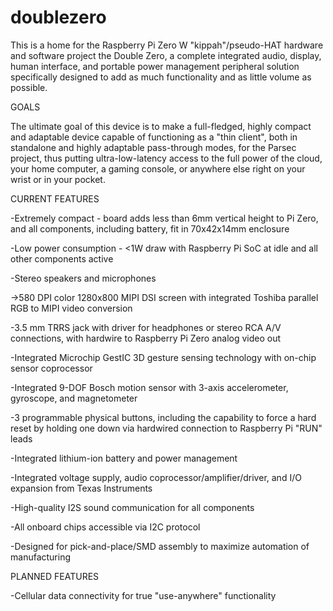 # doublezero

This is a home for the Raspberry Pi Zero W "kippah"/pseudo-HAT hardware and software project the Double Zero, a complete integrated audio, display, human interface, and portable power management peripheral solution specifically designed to add as much functionality and as little volume as possible. 


GOALS


The ultimate goal of this device is to make a full-fledged, highly compact and adaptable device capable of functioning as a "thin client", both in standalone and highly adaptable pass-through modes, for the Parsec project, thus putting ultra-low-latency access to the full power of the cloud, your home computer, a gaming console, or anywhere else right on your wrist or in your pocket.


CURRENT FEATURES


-Extremely compact - board adds less than 6mm vertical height to Pi Zero, and all components, including battery, fit in 70x42x14mm enclosure

-Low power consumption - <1W draw with Raspberry Pi SoC at idle and all other components active

-Stereo speakers and microphones

->580 DPI color 1280x800 MIPI DSI screen with integrated Toshiba parallel RGB to MIPI video conversion

-3.5 mm TRRS jack with driver for headphones or stereo RCA A/V connections, with hardwire to Raspberry Pi Zero analog video out

-Integrated Microchip GestIC 3D gesture sensing technology with on-chip sensor coprocessor

-Integrated 9-DOF Bosch motion sensor with 3-axis accelerometer, gyroscope, and magnetometer

-3 programmable physical buttons, including the capability to force a hard reset by holding one down via hardwired connection to Raspberry Pi "RUN" leads

-Integrated lithium-ion battery and power management

-Integrated voltage supply, audio coprocessor/amplifier/driver, and I/O expansion from Texas Instruments 

-High-quality I2S sound communication for all components

-All onboard chips accessible via I2C protocol

-Designed for pick-and-place/SMD assembly to maximize automation of manufacturing


PLANNED FEATURES


-Cellular data connectivity for true "use-anywhere" functionality
